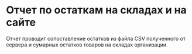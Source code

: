 # Отчет по остаткам на складах и на сайте

Отчет проводит сопоставление остатков из файла CSV полученного от сервера и сумарных остатков товаров на складах организации.

